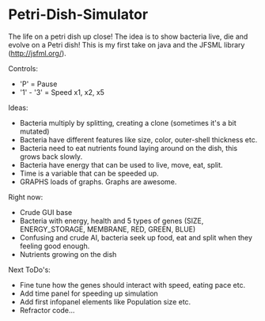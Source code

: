 Petri-Dish-Simulator
====================

The life on a petri dish up close! The idea is to show bacteria live, die and evolve on a Petri dish!
This is my first take on java and the JFSML library (http://jsfml.org/).

Controls:
* 'P' = Pause
* '1' - '3' = Speed x1, x2, x5

Ideas:
* Bacteria multiply by splitting, creating a clone (sometimes it's a bit mutated)
* Bacteria have different features like size, color, outer-shell thickness etc. 
* Bacteria need to eat nutrients found laying around on the dish, this grows back slowly.
* Bacteria have energy that can be used to live, move, eat, split.
* Time is a variable that can be speeded up. 
* GRAPHS loads of graphs. Graphs are awesome.

Right now:
* Crude GUI base
* Bacteria with energy, health and 5 types of genes (SIZE, ENERGY_STORAGE, MEMBRANE, RED, GREEN, BLUE)
* Confusing and crude AI, bacteria seek up food, eat and split when they feeling good enough.
* Nutrients growing on the dish

Next ToDo's:
* Fine tune how the genes should interact with speed, eating pace etc.
* Add time panel for speeding up simulation
* Add first infopanel elements like Population size etc.
* Refractor code...
